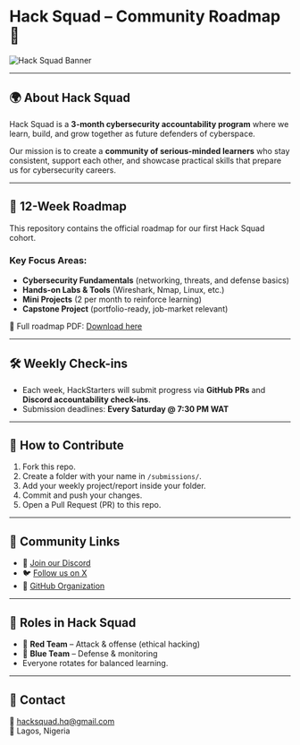 # Hack Squad – Community Roadmap 🚀  

![Hack Squad Banner](https://path-to-your-banner-image)  

---

## 🌍 About Hack Squad  
Hack Squad is a **3-month cybersecurity accountability program** where we learn, build, and grow together as future defenders of cyberspace.  

Our mission is to create a **community of serious-minded learners** who stay consistent, support each other, and showcase practical skills that prepare us for cybersecurity careers.  

---

## 📅 12-Week Roadmap  
This repository contains the official roadmap for our first Hack Squad cohort.  

### Key Focus Areas:
- **Cybersecurity Fundamentals** (networking, threats, and defense basics)  
- **Hands-on Labs & Tools** (Wireshark, Nmap, Linux, etc.)  
- **Mini Projects** (2 per month to reinforce learning)  
- **Capstone Project** (portfolio-ready, job-market relevant)  

📌 Full roadmap PDF: [Download here](link-to-your-roadmap-pdf)  

---

## 🛠 Weekly Check-ins  
- Each week, HackStarters will submit progress via **GitHub PRs** and **Discord accountability check-ins**.  
- Submission deadlines: **Every Saturday @ 7:30 PM WAT**  

---

## 🤝 How to Contribute  
1. Fork this repo.  
2. Create a folder with your name in `/submissions/`.  
3. Add your weekly project/report inside your folder.  
4. Commit and push your changes.  
5. Open a Pull Request (PR) to this repo.  

---

## 🔗 Community Links  
- 💬 [Join our Discord](https://discord.gg/S5fc9tqw)  
- 🐦 [Follow us on X](https://x.com/HackSquadHQ)  
- 📂 [GitHub Organization](https://github.com/HackSquadHQ)  

---

## 👥 Roles in Hack Squad  
- 🔴 **Red Team** – Attack & offense (ethical hacking)  
- 🔵 **Blue Team** – Defense & monitoring  
- Everyone rotates for balanced learning.  

---

## 📣 Contact  
📧 hacksquad.hq@gmail.com  
📍 Lagos, Nigeria  

